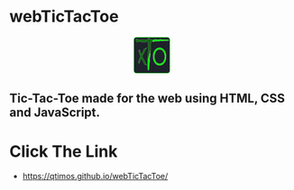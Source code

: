 # webTicTacToe
<div align="center">
  <img src="./assets/iconProject.png" alt="Tic-Tac-Toe" width="65">
</div>

## Tic-Tac-Toe made for the web using HTML, CSS and JavaScript.

# Click The Link
   * https://qtimos.github.io/webTicTacToe/
